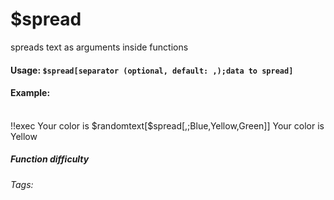 # $spread
spreads text as arguments inside functions

#### Usage: `$spread[separator (optional, default: ,);data to spread]`

#### Example: 
<br/>
<discord-messages>
    <discord-message>
        !!exec Your color is $randomtext[$spread[,;Blue,Yellow,Green]]
    </discord-message>
    <discord-message :bot="true" author="Custom Command" avatar="https://media.discordapp.net/avatars/725721249652670555/781224f90c3b841ba5b40678e032f74a.webp">
        Your color is Yellow
    </discord-message>
</discord-messages>

##### Function difficulty <Badge type="warning" text="Medium" vertical="middle" /> 
###### Tags: <Badge type="tip" text="data" vertical="middle" /> <Badge type="tip" text="spread" vertical="middle" /> <Badge type="tip" text="arguments" vertical="middle" />
